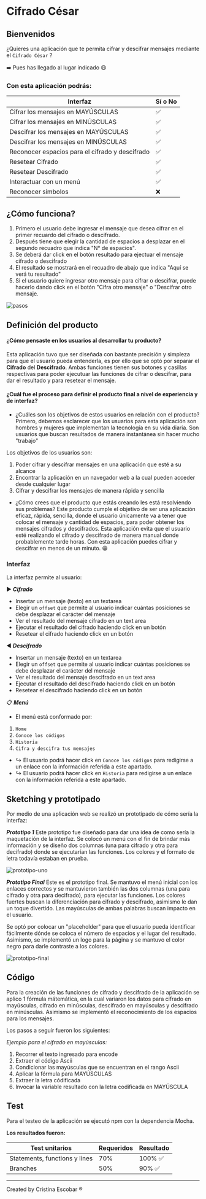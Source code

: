 # Cifrado César

## Bienvenidos
¿Quieres una aplicación que te permita cifrar y descifrar mensajes mediante el `Cifrado César` ?

➡️ Pues has llegado al lugar indicado 😃

### Con esta aplicación podrás:

| Interfaz | Sí o No |
|--------------------------|----------------|
| Cifrar los mensajes en MAYÚSCULAS | ✅
| Cifrar los mensajes en MINÚSCULAS | ✅
| Descifrar los mensajes en MAYÚSCULAS | ✅
| Descifrar los mensajes en MINÚSCULAS | ✅
| Reconocer espacios para el cifrado y descifrado | ✅
| Resetear Cifrado | ✅
| Resetear Descifrado | ✅
| Interactuar con un menú | ✅
| Reconocer símbolos |❌

## ¿Cómo funciona?
1. Primero el usuario debe ingresar el mensaje que desea cifrar en el primer recuardo del cifrado o descifrado.
2. Después tiene que elegir la cantidad de espacios a desplazar en el segundo recuadro que indica "N° de espacios".
3. Se deberá dar click en el botón resultado para ejectuar el mensaje cifrado o descifrado
4. El resultado se mostrará en el recuadro de abajo que indica "Aquí se verá tu resultado"
5. Si el usuario quiere ingresar otro mensaje para cifrar o descifrar, puede hacerlo dando click en el botón "Cifra otro mensaje" o "Descifrar otro mensaje. 

![pasos](https://crisescobar.files.wordpress.com/2018/06/pasos.png)


## Definición del producto

#### ¿Cómo pensaste en los usuarios al desarrollar tu producto?
Esta aplicación tuvo que ser diseñada con bastante precisión y simpleza para que el usuario pueda entenderla, es por ello que se optó por separar el **Cifrado** del **Descifrado**. 
Ambas funciones tienen sus botones y casillas respectivas para poder ejecutuar las funciones de cifrar o descifrar, para dar el resultado y para resetear el mensaje.

#### ¿Cuál fue el proceso para definir el producto final a nivel de experiencia y de interfaz?

* ¿Cuáles son los objetivos de estos usuarios en relación con el producto?
Primero, debemos esclarecer que los usuarios para esta aplicación son hombres y mujeres que implementan la tecnología en su vida diaria. Son usuarios que buscan resultados de manera instantánea sin hacer mucho "trabajo"  

Los objetivos de los usuarios son:
1) Poder cifrar y descifrar mensajes en una aplicación que esté a su alcance
2) Encontrar la aplicación en un navegador web a la cual pueden acceder desde cualquier lugar
3) Cifrar y descifrar los mensajes de manera rápida y sencilla 

* ¿Cómo crees que el producto que estás creando les está resolviendo sus problemas?
Este producto cumple el objetivo de ser una aplicación eficaz, rápida, sencilla, donde el usuario únicamente va a tener que colocar el mensaje y cantidad de espacios, para poder obtener los mensajes cifrados y descifrados.
Esta aplicación evita que el usuario esté realizando el cifrado y descifrado de manera manual donde probablemente tarde horas. Con esta aplicación puedes cifrar y descifrar en menos de un minuto. 😁

### Interfaz

La interfaz permite al usuario:

▶️ ***Cifrado***
* Insertar un mensaje (texto) en un textarea
* Elegir un `offset` que permite al usuario indicar cuántas posiciones se debe desplazar el carácter del mensaje
* Ver el resultado del mensaje cifrado en un text area
* Ejecutar el resultado del cifrado haciendo click en un botón
* Resetear el cifrado haciendo click en un botón

◀️ ***Descifrado***
* Insertar un mensaje (texto) en un textarea
* Elegir un `offset` que permite al usuario indicar cuántas posiciones se debe desplazar el carácter del mensaje
* Ver el resultado del mensaje descifrado en un text area
* Ejecutar el resultado del descifrado haciendo click en un botón
* Resetear el descifrado haciendo click en un botón

📋 ***Menú***
* El menú está conformado por:
1. `Home`
2. `Conoce los códigos`
3. `Historia`
4. `Cifra y descifra tus mensajes`

* ↪️ El usuario podrá hacer click en `Conoce los códigos` para redigirse a un enlace con la información referida a este apartado.
* ↪️ El usuario podrá hacer click en `Historia` para redigirse a un enlace con la información referida a este apartado.

## Sketching y prototipado
Por medio de una aplicación web se realizó un prototipado de cómo sería la interfaz:

***Prototipo 1***
Este prototipo fue diseñado para dar una idea de como sería la maquetación de la interfaz. Se colocó un menú con el fin de brindar más información y se diseño dos columnas (una para cifrado y otra para decifrado) donde se ejecutarían las funciones. Los colores y el formato de letra todavía estaban en prueba. 

![prototipo-uno](https://crisescobar.files.wordpress.com/2018/06/prot-1.png)



***Prototipo Final***
Este es el prototipo final. Se mantuvo el menú inicial con los enlaces correctos y se mantuvieron también las dos columnas (una para cifrado y otra para decifrado), para ejecutar las funciones. Los colores fuertes buscan la diferenciación para cifrado y descifrado, asimismo le dan un toque divertido. Las mayúsculas de ambas palabras buscan impacto en el usuario. 

Se optó por colocar un "placeholder" para que el usuario pueda identificar fácilmente dónde se coloca el número de espacios y el lugar del resultado. Asimismo, se implementó un logo para la página y se mantuvo el color negro para darle contraste a los colores.

![prototipo-final](https://crisescobar.files.wordpress.com/2018/06/interfaz-final.png)



## Código
Para la creación de las funciones de cifrado y descifrado de la aplicación se aplico 1 fórmula mátemática, en la cual variaron los datos para cifrado en mayúsculas, cifrado en minúsculas, descifrado en mayúsculas y descifrado en minúsculas. Asimismo se implementó el reconocimiento de los espacios para los mensajes.

Los pasos a seguir fueron los siguientes:

*Ejemplo para el cifrado en mayúsculas:* 

1) Recorrer el texto ingresado para encode
2) Extraer el código Ascii 
3) Condicionar las mayúsculas que se encuentran en el rango Ascii
4) Aplicar la fórmula para MAYÚSCULAS
5) Extraer la letra códificada
6) Invocar la variable resultado con la letra codificada en MAYÚSCULA


## Test
Para el testeo de la aplicación se ejecutó npm con la dependencia Mocha. 

**Los resultados fueron:**

| Test unitarios | Requeridos |Resultado  |
|--------------------------|----------------|-------|
| Statements, functions y lines | 70% | 100% ✅
| Branches | 50% |90% ✅

***
Created by Cristina Escobar ®
